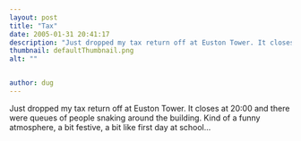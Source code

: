 ```yaml
---
layout: post
title: "Tax"
date: 2005-01-31 20:41:17
description: "Just dropped my tax return off at Euston Tower. It closes at 20 -- 00 and there were queues of people snaking around the building. Kind of a funny atmosphere, a bit festive, a bit like first day at school&#8230;&#8230;"
thumbnail: defaultThumbnail.png
alt: ""


author: dug
---
```


<p>Just dropped my tax return off at Euston Tower. It closes at 20:00 and there were queues of people snaking around the building. Kind of a funny atmosphere, a bit festive, a bit like first day at school...</p>

